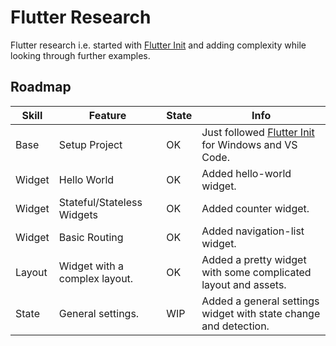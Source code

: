 # Flutter Research

Flutter research i.e. started with [Flutter Init] and adding complexity while looking through further examples.

## Roadmap

|Skill|Feature|State|Info|
|-|-|-|-|
|Base|Setup Project|OK|Just followed [Flutter Init] for Windows and VS Code.|
|Widget|Hello World|OK|Added hello-world widget.|
|Widget|Stateful/Stateless Widgets|OK|Added counter widget.|
|Widget|Basic Routing|OK|Added navigation-list widget.|
|Layout|Widget with a complex layout.|OK|Added a pretty widget with some complicated layout and assets.|
|State|General settings.|WIP|Added a general settings widget with state change and detection.|

[Flutter Init]: https://flutter.io/docs/get-started "Flutter Getting Started"